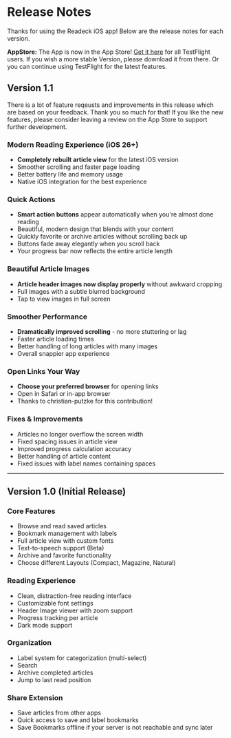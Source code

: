 # Release Notes

Thanks for using the Readeck iOS app! Below are the release notes for each version.

**AppStore:** The App is now in the App Store! [Get it here](https://apps.apple.com/de/app/readeck/id6748764703) for all TestFlight users. If you wish a more stable Version, please download it from there. Or you can continue using TestFlight for the latest features.

## Version 1.1

There is a lot of feature reqeusts and improvements in this release which are based on your feedback. Thank you so much for that! If you like the new features, please consider leaving a review on the App Store to support further development.

### Modern Reading Experience (iOS 26+)

- **Completely rebuilt article view** for the latest iOS version
- Smoother scrolling and faster page loading
- Better battery life and memory usage
- Native iOS integration for the best experience

### Quick Actions

- **Smart action buttons** appear automatically when you're almost done reading
- Beautiful, modern design that blends with your content
- Quickly favorite or archive articles without scrolling back up
- Buttons fade away elegantly when you scroll back
- Your progress bar now reflects the entire article length

### Beautiful Article Images

- **Article header images now display properly** without awkward cropping
- Full images with a subtle blurred background
- Tap to view images in full screen

### Smoother Performance

- **Dramatically improved scrolling** - no more stuttering or lag
- Faster article loading times
- Better handling of long articles with many images
- Overall snappier app experience

### Open Links Your Way

- **Choose your preferred browser** for opening links
- Open in Safari or in-app browser
- Thanks to christian-putzke for this contribution!

### Fixes & Improvements

- Articles no longer overflow the screen width
- Fixed spacing issues in article view
- Improved progress calculation accuracy
- Better handling of article content
- Fixed issues with label names containing spaces

---

## Version 1.0 (Initial Release)

### Core Features

- Browse and read saved articles
- Bookmark management with labels
- Full article view with custom fonts
- Text-to-speech support (Beta)
- Archive and favorite functionality
- Choose different Layouts (Compact, Magazine, Natural)

### Reading Experience

- Clean, distraction-free reading interface
- Customizable font settings
- Header Image viewer with zoom support
- Progress tracking per article
- Dark mode support

### Organization

- Label system for categorization (multi-select)
- Search
- Archive completed articles
- Jump to last read position

### Share Extension

- Save articles from other apps
- Quick access to save and label bookmarks
- Save Bookmarks offline if your server is not reachable and sync later


